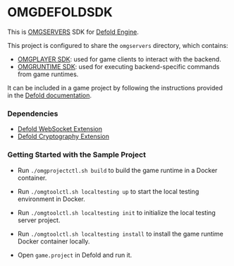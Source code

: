 # OMGDEFOLDSDK

This is [OMGSERVERS](https://github.com/OMGSERVERS/omgservers) SDK
for [Defold Engine](https://github.com/defold/defold).

This project is configured to share the `omgservers` directory, which contains:

- [OMGPLAYER SDK](https://github.com/OMGSERVERS/omgdefold/tree/main/omgservers/omgplayer): used for game clients to
  interact with the backend.
- [OMGRUNTIME SDK](https://github.com/OMGSERVERS/omgdefold/tree/main/omgservers/omgruntime): used for executing
  backend-specific commands from game runtimes.

It can be included in a game project by following the instructions provided in
the [Defold documentation](https://defold.com/manuals/libraries/#setting-up-library-dependencies).

### Dependencies

- [Defold WebSocket Extension](https://github.com/defold/extension-websocket)
- [Defold Cryptography Extension](https://github.com/defold/extension-crypt)

### Getting Started with the Sample Project

- Run `./omgprojectctl.sh build` to build the game runtime in a Docker container.
- Run `./omgtoolctl.sh localtesting up` to start the local testing environment in Docker.
- Run `./omgtoolctl.sh localtesting init` to initialize the local testing server project.
- Run `./omgtoolctl.sh localtesting install` to install the game runtime Docker container locally.

- Open `game.project` in Defold and run it.